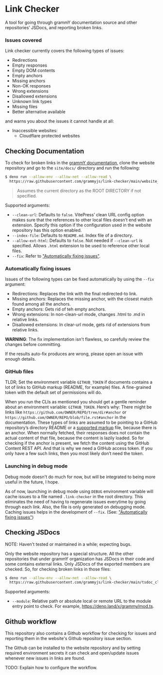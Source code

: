 # Link Checker

A tool for going through grammY documentation source and other repositories’ JSDocs, and reporting broken links.

### Issues covered

Link checker currently covers the following types of issues:

- Redirections
- Empty responses
- Empty DOM contents
- Empty anchors
- Missing anchors
- Non-OK responses
- Wrong extensions
- Disallowed extensions
- Unknown link types
- Missing files
- Better alternative available

and warns you about the issues it cannot handle at all:

- Inaccessible websites:
    - Cloudflare protected websites

## Checking Documentation

To check for broken links in the [grammY documentation](https://github.com/grammyjs/website), clone the website repository and go
to the `site/docs/` directory and run the following:

```sh
$ deno run --allow-env --allow-net --allow-read \
  https://raw.githubusercontent.com/grammyjs/link-checker/main/website_cli.ts [ROOT DIRECTORY]
```

> Assumes the current directory as the ROOT DIRECTORY if not specified.

Supported arguments:

- `--clean-url`: Defaults to `false`. VitePress’ clean URL config option makes sure that the references to other local files
  doesn’t end with an extension. Specify this option if the configuration used in the website repository has this option enabled.
- `--index-file`: Defaults to `README.md`. Index file of a directory.
- `--allow-ext-html`: Defaults to `false`. Not needed if `--clean-url` is specified. Allows `.html` extension to be used to
  reference other local files.
- `--fix`: Refer to ["Automatically fixing issues"](#automatically-fixing-issues).

### Automatically fixing issues

Issues of the following types can be fixed automatically by using the `--fix` argument:

* Redirections: Replaces the link with the final redirected-to link.
* Missing anchors: Replaces the missing anchor, with the closest match found among all the anchors.
* Empty anchors: Gets rid of teh empty anchors.
* Wrong extensions: In non-clean-url mode, changes .html to .md in relative links.
* Disallowed extensions: In clear-url mode, gets rid of extensions from relative links.

**WARNING**: The fix implementation isn't flawless, so carefully review the changes before committing.

If the results auto-fix produces are wrong, please open an issue with enough details.

### GitHub files

TLDR; Set the environment variable `GITHUB_TOKEN` if documents contains a lot of links to GitHub markup (README, for example)
files. A fine-grained token with the default set of permissions will do.

When you run the CLIs as mentioned you should get a gentle reminder about an environment variable: `GITHUB_TOKEN`. Here’s why:
There might be links like `https://github.com/OWNER/REPO/tree/dir#anchor` or `https://github.com/OWNER/REPO/blob/file.rst#anchor`
in the documentation. These types of links are assumed to be pointing to a GitHub repository’s directory README or a
[supported markup](https://github.com/github/markup/blob/master/README.md#markups) file, because there is an anchor. When normally
fetched, their responses does not contain the actual content of that file, because the content is lazily loaded. So for checking
if the anchor is present, we fetch the content using the GitHub Content REST API. And that is why we need a GitHub access token.
If you only have a few such links, then you most likely don’t need the token.

### Launching in debug mode

Debug mode doesn't do much for now, but will be integrated to being more useful in the future, I hope.

As of now, launching in debug mode using `DEBUG` environment variable will cache issues to a file named `.link-checker` in the root directory.
This eliminates the need of having to regenerate issues everytime by going through each link. Also, the file is only generated on debugging mode.
Caching issues helps in the development of `--fix`. (See: ["Automatically fixing issues"](#automatically-fixing-issues))

## Checking JSDocs

NOTE: Haven't tested or maintained in a while; expecting bugs.

Only the website repository has a special structure. All the other repositories that under grammY organization has JSDocs in their
code and some contains external links. Only JSDocs of the exported members are checked. So, for checking broken links in those
files:

```sh
$ deno run --allow-env --allow-net --allow-read \
  https://raw.githubusercontent.com/grammyjs/link-checker/main/tsdoc_cli.ts --module <MODULE>
```

Supported arguments:

- `--module`: Relative path or absolute local or remote URL to the module entry point to check. For example,
  https://deno.land/x/grammy/mod.ts.

## Github workflow

This repository also contains a Github workflow for checking for issues and reporting them in the website's Github repository issue section.

The Github can be installed to the website repository and by setting required environment secrets it can check and open/update issues whenever
new issues in links are found.

TODO: Explain how to configure the workflow.

